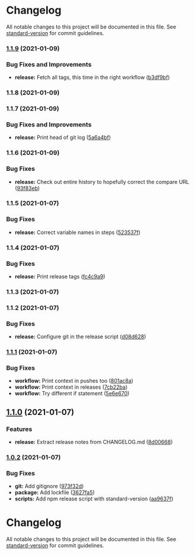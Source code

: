 # Changelog

All notable changes to this project will be documented in this file. See [standard-version](https://github.com/conventional-changelog/standard-version) for commit guidelines.

### [1.1.9](https://github.com/TimothyJones/github-workflow-test/compare/v1.1.8...v1.1.9) (2021-01-09)


### Bug Fixes and Improvements

* **release:** Fetch all tags, this time in the right workflow ([b3df9bf](https://github.com/TimothyJones/github-workflow-test/commit/b3df9bf4fda40122c1084002524594a546a47cfe))

### 1.1.8 (2021-01-09)

### 1.1.7 (2021-01-09)


### Bug Fixes and Improvements

* **release:** Print head of git log ([5a6a4bf](https://github.com/TimothyJones/github-workflow-test/commit/5a6a4bf976f14a73961677943c3012c2b7e036ec))

### 1.1.6 (2021-01-09)


### Bug Fixes

* **release:** Check out entire history to hopefully correct the compare URL ([93f83eb](https://github.com/TimothyJones/github-workflow-test/commit/93f83eb4d19cc811742ef87e6b400bbca4e5db2c))

### 1.1.5 (2021-01-07)


### Bug Fixes

* **release:** Correct variable names in steps ([523537f](https://github.com/TimothyJones/github-workflow-test/commit/523537fb6f61f7870e375e0c7f31e534cbdc2042))

### 1.1.4 (2021-01-07)


### Bug Fixes

* **release:** Print release tags ([fc4c9a9](https://github.com/TimothyJones/github-workflow-test/commit/fc4c9a956bf35136330c9db3227ea520f7e63be7))

### 1.1.3 (2021-01-07)

### 1.1.2 (2021-01-07)


### Bug Fixes

* **release:** Configure git in the release script ([d08d628](https://github.com/TimothyJones/github-workflow-test/commit/d08d62868de763fe1a9d7c34cdec26ab0e3f026e))

### [1.1.1](https://github.com/TimothyJones/github-workflow-test/compare/v1.1.0...v1.1.1) (2021-01-07)


### Bug Fixes

* **workflow:** Print context in pushes too ([801ac8a](https://github.com/TimothyJones/github-workflow-test/commit/801ac8a2f7d6cb0a61e2351669236172aa7d981b))
* **workflow:** Print context in releases ([7cb22ba](https://github.com/TimothyJones/github-workflow-test/commit/7cb22ba092a11b6c48597ef490b0d2eb4752477a))
* **workflow:** Try different if statement ([5e6e670](https://github.com/TimothyJones/github-workflow-test/commit/5e6e670d1d00c3b1b6055f9c6bf5d1f5cbbdb3cc))

## [1.1.0](https://github.com/TimothyJones/github-workflow-test/compare/v1.0.2...v1.1.0) (2021-01-07)


### Features

* **release:** Extract release notes from CHANGELOG.md ([8d00668](https://github.com/TimothyJones/github-workflow-test/commit/8d006685b4b6d8ad0b74b4d5bfeb529620c44622))

### [1.0.2](https://github.com/TimothyJones/github-workflow-test/compare/v1.0.1...v1.0.2) (2021-01-07)


### Bug Fixes

* **git:** Add gitignore ([973f32d](https://github.com/TimothyJones/github-workflow-test/commit/973f32d351a0e3cf4df0da1d2415ec80a3151c4f))
* **package:** Add lockfile ([3627fa5](https://github.com/TimothyJones/github-workflow-test/commit/3627fa52b13afab17fa638b16caac278dd0eb1b4))
* **scripts:** Add npm release script with standard-version ([aa9637f](https://github.com/TimothyJones/github-workflow-test/commit/aa9637fb9d6cc6f59d37c5bf23ddb1bf42190687))

# Changelog

All notable changes to this project will be documented in this file. See [standard-version](https://github.com/conventional-changelog/standard-version) for commit guidelines.

